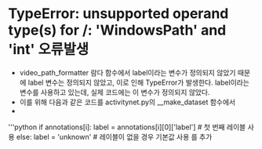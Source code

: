 # TypeError: unsupported operand type(s) for /: 'WindowsPath' and 'int' 오류발생
- video_path_formatter 람다 함수에서 label이라는 변수가 정의되지 않았기 때문에
label 변수는 정의되지 않았고, 이로 인해 TypeError가 발생한다. label이라는 변수를 사용하고 있는데, 
실제 코드에는 이 변수가 정의되지 않았다.
- 이를 위해 다음과 같은 코드를 activitynet.py의 __make_dataset 함수에서
- 
'''python
            if annotations[i]:
                label = annotations[i][0]['label']  # 첫 번째 레이블 사용
            else:
                label = 'unknown'  # 레이블이 없을 경우 기본값 사용
를 추가
